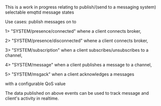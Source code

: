 This is a work in progress relating to publish/(send to a messaging system) selectable emqttd message states

Use cases: 
publish messages on to

1> "SYSTEM/presence/connected" whene a client connects broker,

2> "SYSTEM/presence/disconnected" whene a client connects broker,

3> "SYSTEM/subscription" when a client subscribes/unsubscribes to a channel,

4> "SYSTEM/message" when a client publishes a message to a channel,

5> "SYSTEM/msgack" when a client acknowledges a messages

with a configurable QoS value

The data published on above events can be used to track message and client's activity in realtime.
